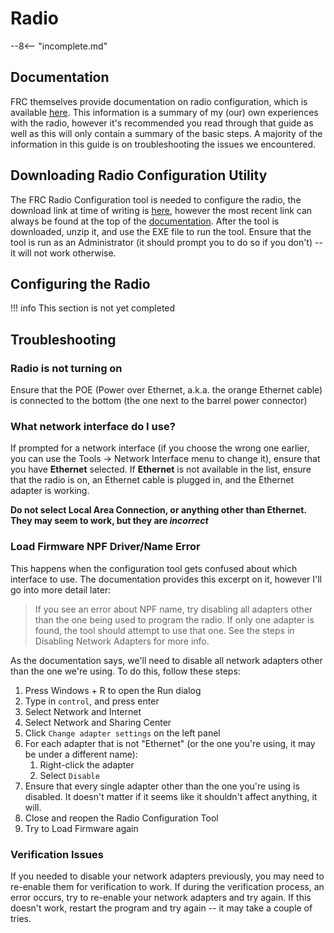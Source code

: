 # Radio
--8<-- "incomplete.md"

## Documentation
FRC themselves provide documentation on radio configuration, which is available [here](https://docs.wpilib.org/en/stable/docs/zero-to-robot/step-3/radio-programming.html). This information is a summary of my (our) own experiences with the radio, however it's recommended you read through that guide as well as this will only contain a summary of the basic steps. A majority of the information in this guide is on troubleshooting the issues we encountered.

## Downloading Radio Configuration Utility
The FRC Radio Configuration tool is needed to configure the radio, the download link at time of writing is [here](https://firstfrc.blob.core.windows.net/frc2023/Radio/FRC_Radio_Configuration_23_0_2.zip), however the most recent link can always be found at the top of the [documentation](#documentation). After the tool is downloaded, unzip it, and use the EXE file to run the tool. Ensure that the tool is run as an Administrator (it should prompt you to do so if you don't) -- it will not work otherwise.

## Configuring the Radio

!!! info
    This section is not yet completed

## Troubleshooting
### Radio is not turning on
Ensure that the POE (Power over Ethernet, a.k.a. the orange Ethernet cable) is connected to the bottom (the one next to the barrel power connector)

### What network interface do I use?
If prompted for a network interface (if you choose the wrong one earlier, you can use the Tools → Network Interface menu to change it), ensure that you have **Ethernet** selected. If **Ethernet** is not available in the list, ensure that the radio is on, an Ethernet cable is plugged in, and the Ethernet adapter is working.

**Do not select Local Area Connection, or anything other than Ethernet. They may seem to work, but they are *incorrect***

### Load Firmware NPF Driver/Name Error
This happens when the configuration tool gets confused about which interface to use. The documentation provides this excerpt on it, however I'll go into more detail later:

> If you see an error about NPF name, try disabling all adapters other than the one being used to program the radio. If only one adapter is found, the tool should attempt to use that one. See the steps in Disabling Network Adapters for more info.

As the documentation says, we'll need to disable all network adapters other than the one we're using. To do this, follow these steps:

1. Press Windows + R to open the Run dialog
2. Type in `control`, and press enter
3. Select Network and Internet
4. Select Network and Sharing Center
5. Click `Change adapter settings` on the left panel
6. For each adapter that is not "Ethernet" (or the one you're using, it may be under a different name):
    1. Right-click the adapter
    2. Select `Disable`
7. Ensure that every single adapter other than the one you're using is disabled. It doesn't matter if it seems like it shouldn't affect anything, it will.
8. Close and reopen the Radio Configuration Tool
9. Try to Load Firmware again

### Verification Issues
If you needed to disable your network adapters previously, you may need to re-enable them for verification to work. If during the verification process, an error occurs, try to re-enable your network adapters and try again. If this doesn't work, restart the program and try again -- it may take a couple of tries.

